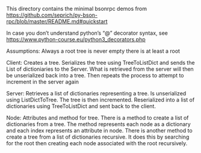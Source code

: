 This directory contains the minimal bsonrpc demos from 
https://github.com/seprich/py-bson-rpc/blob/master/README.md#quickstart 

In case you don’t understand python’s “@” decorator syntax, see
https://www.python-course.eu/python3_decorators.php

Assumptions:
Always a root
tree is never empty there is at least a root

Client:
Creates a tree. Serializes the tree using TreeToListDict and sends the
List of dictioniaries to the Server. What is retrieved from the server
will then be unserialized back into a tree. Then repeats the process
to attempt to increment in the server again

Server:
Retrieves a list of dictionaries representing a tree. Is unserialized
using ListDictToTree. The tree is then incremented. Reserialized into
a list of dictionaries using TreeToListDict and sent back to the client.

Node:
Attributes and method for tree. There is a method to create a list of
dictionaries from a tree. The method represents each node as a 
dictionary and each index represents an attribute in node. There is another
method to create a tree from a list of dictionaries recursive. It does this 
by searching for the root then creating each node associated with the root recursively.
